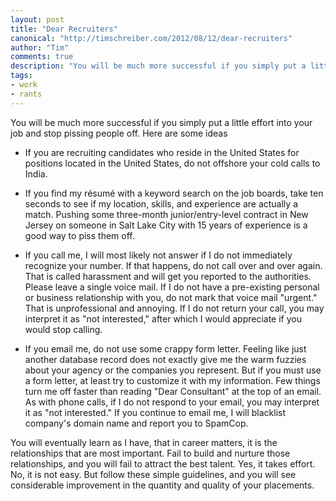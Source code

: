 ```yaml
--- 
layout: post
title: "Dear Recruiters"
canonical: "http://timschreiber.com/2012/08/12/dear-recruiters"
author: "Tim"
comments: true
description: "You will be much more successful if you simply put a little effort into your job and stop pissing people off. Here are some ideas: If you are recruiting candidates who reside in the United States for positions located in..."
tags:
- work
- rants
---
```


You will be much more successful if you simply put a little effort into your job and stop pissing people off. Here are some ideas

* If you are recruiting candidates who reside in the United States for positions located in the United States, do not offshore your cold calls to India.

* If you find my r&eacute;sum&eacute; with a keyword search on the job boards, take ten seconds to see if my location, skills, and experience are actually a match. Pushing some three-month junior/entry-level contract in New Jersey on someone in Salt Lake City with 15 years of experience is a good way to piss them off.

* If you call me, I will most likely not answer if I do not immediately recognize your number. If that happens, do not call over and over again. That is called harassment and will get you reported to the authorities. Please leave a single voice mail. If I do not have a pre-existing personal or business relationship with you, do not mark that voice mail &quot;urgent.&quot; That is unprofessional and annoying. If I do not return your call, you may interpret it as &quot;not interested,&quot; after which I would appreciate if you would stop calling.

* If you email me, do not use some crappy form letter. Feeling like just another database record does not exactly give me the warm fuzzies about your agency or the companies you represent. But if you must use a form letter, at least try to customize it with my information. Few things turn me off faster than reading &quot;Dear Consultant&quot; at the top of an email. As with phone calls, if I do not respond to your email, you may interpret it as &quot;not interested.&quot; If you continue to email me, I will blacklist company's domain name and report you to SpamCop.

You will eventually learn as I have, that in career matters, it is the relationships that are most important. Fail to build and nurture those relationships, and you will fail to attract the best talent. Yes, it takes effort. No, it is not easy. But follow these simple guidelines, and you will see considerable improvement in the quantity and quality of your placements.
